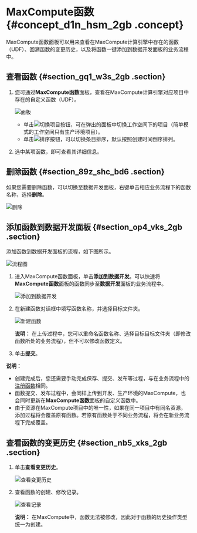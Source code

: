 # MaxCompute函数 {#concept_d1n_hsm_2gb .concept}

MaxCompute函数面板可以用来查看在MaxCompute计算引擎中存在的函数（UDF）、回溯函数的变更历史，以及将函数一键添加到数据开发面板的业务流程中。

## 查看函数 {#section_gq1_w3s_2gb .section}

1.  您可通过**MaxCompute函数**面板，查看在MaxCompute计算引擎对应项目中存在的自定义函数（UDF）。

    ![面板](http://static-aliyun-doc.oss-cn-hangzhou.aliyuncs.com/assets/img/81296/156768228534822_zh-CN.png)

    -   单击![切换项目](http://static-aliyun-doc.oss-cn-hangzhou.aliyuncs.com/assets/img/81296/156768228549034_zh-CN.png)按钮，可在弹出的面板中切换工作空间下的项目（简单模式的工作空间只有生产环境项目）。
    -   单击![排序](http://static-aliyun-doc.oss-cn-hangzhou.aliyuncs.com/assets/img/81296/156768228549035_zh-CN.png)按钮，可以切换条目排序，默认按照创建时间倒序排列。
2.  选中某项函数，即可查看其详细信息。

## 删除函数 {#section_89z_shc_bd6 .section}

如果您需要删除函数，可以切换至数据开发面板，右键单击相应业务流程下的函数名称，选择**删除**。

![删除](http://static-aliyun-doc.oss-cn-hangzhou.aliyuncs.com/assets/img/81296/156768228549043_zh-CN.png)

## 添加函数到数据开发面板 {#section_op4_vks_2gb .section}

添加函数到数据开发面板的流程，如下图所示。

![流程图](http://static-aliyun-doc.oss-cn-hangzhou.aliyuncs.com/assets/img/81296/156768228534829_zh-CN.png)

1.  进入MaxCompute函数面板，单击**添加到数据开发**。可以快速将**MaxCompute函数**面板的函数同步至**数据开发**面板的业务流程中。

    ![添加到数据开发](http://static-aliyun-doc.oss-cn-hangzhou.aliyuncs.com/assets/img/81296/156768228534827_zh-CN.png)

2.  在新建函数对话框中填写函数名称，并选择目标文件夹。

    ![新建函数](http://static-aliyun-doc.oss-cn-hangzhou.aliyuncs.com/assets/img/81296/156768228534828_zh-CN.png)

    **说明：** 在上传过程中，您可以重命名函数名称、选择目标目标文件夹（即修改函数所处的业务流程），但不可以修改函数定义。

3.  单击**提交**。

**说明：** 

-   创建完成后，您还需要手动完成保存、提交、发布等过程，与在业务流程中的[注册函数](cn.zh-CN/使用指南/数据开发/业务流程/注册函数.md#)相同。
-   函数提交、发布过程中，会同样上传到开发、生产环境的MaxCompute，也会同时更新在**MaxCompute函数**面板的自定义函数中。
-   由于资源在MaxCompute项目中的唯一性，如果在同一项目中有同名资源，添加过程将会覆盖原有函数。若原有函数处于不同业务流程，将会在新业务流程下完成覆盖。

## 查看函数的变更历史 {#section_nb5_xks_2gb .section}

1.  单击**查看变更历史**。

    ![查看变更历史](http://static-aliyun-doc.oss-cn-hangzhou.aliyuncs.com/assets/img/81296/156768228534831_zh-CN.png)

2.  查看函数的创建、修改记录。

    ![查看记录](http://static-aliyun-doc.oss-cn-hangzhou.aliyuncs.com/assets/img/81296/156768228534830_zh-CN.png)

    **说明：** 在MaxCompute中，函数无法被修改，因此对于函数的历史操作类型统一为创建。


